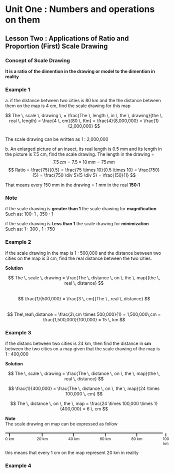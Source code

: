 # Unit One : Numbers and operations on them
## Lesson Two : Applications of Ratio and Proportion (First) Scale Drawing  

### Concept of Scale Drawing  

**It is a ratio of the dimention in the drawing or model to the dimention in reality**  


### Example 1  

a. if the distance between two cities is 80 km and the the distance between them on the map is 4 cm, find the scale drawing for this map  

$$ The \, scale \, drawing \, = \frac{The \, length \, in \, the \, drawing}{the \, real \, length} = \frac{4 \, cm}{80 \, Km} = \frac{4}{8,000,000} = \frac{1}{2,000,000} $$  
The scale drawing can be written as 1 : 2,000,000


b. An enlarged picture of an insect, its real length is 0.5 mm and its length in the picture is 7.5 cm, find the scale drawing.
   The length in the drawing = 
   $$ 7.5 \, cm = 7.5 \times 10 \, mm = 75 \, mm $$
   $$ Ratio = \frac{75}{0.5} = \frac{75 \times 10}{0.5 \times 10} = \frac{750}{5} = \frac{750 \div 5}{5 \div 5} = \frac{150}{1} $$
   
   That means every 150 mm in the drawing = 1 mm in the real **150:1**

### Note  
if the scale drawing is **greater than 1** the scale drawing for **magnification**  
Such as: 100: 1 , 350 : 1  

if the scale drawing is **Less than 1** the scale drawing for **minimization**  
Such as: 1 : 300 , 1 : 750  


### Example 2  

if the scale drawing in the map is 1 : 500,000 and the distance between two cities on the map is 3 cm, find the real distance between the two cities.  

**Solution**  

$$ The \, scale \, drawing = \frac{The \, distance \, on \, the \, map}{the \, real \, distance} $$  
$$ \frac{1}{500,000} = \frac{3 \, cm}{The \ , real \, distance} $$  
$$ The\,real\,distance = \frac{3\,cm \times 500,000}{1} = 1,500,000\,cm = \frac{1,500,000}{100,000} = 15 \, km $$  


### Example 3  

if the distanc between two cities is 24 km, then find the distance in **cm** between the two cities on a map given that the scale drawing of the map is 1 : 400,000  

**Solution**  

$$ The \, scale \, drawing = \frac{The \, distance \, on \, the \, map}{the \, real \, distance} $$  

$$ \frac{1}{400,000} = \frac{The \, distance \, on \, the \, map}{24 \times 100,000 \, cm} $$

$$ The \, distance \, on \, the \, map = \frac{24 \times 100,000 \times 1}{400,000} = 6 \, cm $$  

**Note**  
The scale drawing on map can be expressed as follow  


<div style="position: relative; height: 2px; border-top: 2px solid black; margin: 20px 0;">
  <div style="position: absolute; left: 0%; text-align: center;">
    <div style="height: 10px; width: 2px; background-color: black; margin: auto;"></div>
    <span style="font-size: 12px;">0 km</span>
  </div>
  <div style="position: absolute; left: 20%; text-align: center;">
    <div style="height: 10px; width: 2px; background-color: black; margin: auto;"></div>
    <span style="font-size: 12px;">20 km</span>
  </div>
  <div style="position: absolute; left: 40%; text-align: center;">
    <div style="height: 10px; width: 2px; background-color: black; margin: auto;"></div>
    <span style="font-size: 12px;">40 km</span>
  </div>
  <div style="position: absolute; left: 60%; text-align: center;">
    <div style="height: 10px; width: 2px; background-color: black; margin: auto;"></div>
    <span style="font-size: 12px;">60 km</span>
  </div>
  <div style="position: absolute; left: 80%; text-align: center;">
    <div style="height: 10px; width: 2px; background-color: black; margin: auto;"></div>
    <span style="font-size: 12px;">80 km</span>
  </div>
  <div style="position: absolute; left: 100%; text-align: center;">
    <div style="height: 10px; width: 2px; background-color: black; margin: auto;"></div>
    <span style="font-size: 12px;">100 km</span>
  </div>
</div>  

  
  <br>
  

this means that every 1 cm on the map represent 20 km in reality  

### Example 4  



